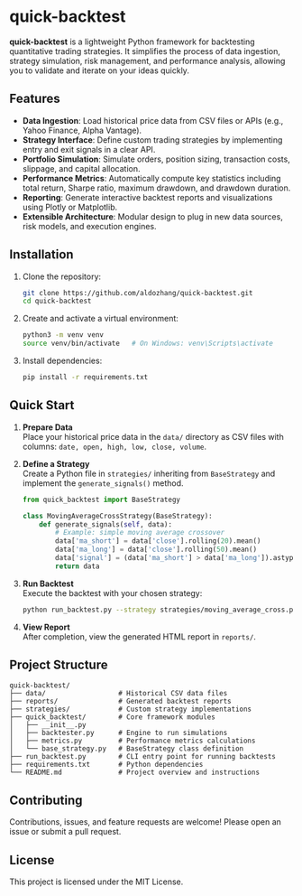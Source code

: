 # quick-backtest

**quick-backtest** is a lightweight Python framework for backtesting quantitative trading strategies. It simplifies the process of data ingestion, strategy simulation, risk management, and performance analysis, allowing you to validate and iterate on your ideas quickly.

## Features

- **Data Ingestion**: Load historical price data from CSV files or APIs (e.g., Yahoo Finance, Alpha Vantage).
- **Strategy Interface**: Define custom trading strategies by implementing entry and exit signals in a clear API.
- **Portfolio Simulation**: Simulate orders, position sizing, transaction costs, slippage, and capital allocation.
- **Performance Metrics**: Automatically compute key statistics including total return, Sharpe ratio, maximum drawdown, and drawdown duration.
- **Reporting**: Generate interactive backtest reports and visualizations using Plotly or Matplotlib.
- **Extensible Architecture**: Modular design to plug in new data sources, risk models, and execution engines.

## Installation

1. Clone the repository:

   ```bash
   git clone https://github.com/aldozhang/quick-backtest.git
   cd quick-backtest
   ```

2. Create and activate a virtual environment:

   ```bash
   python3 -m venv venv
   source venv/bin/activate   # On Windows: venv\Scripts\activate
   ```

3. Install dependencies:

   ```bash
   pip install -r requirements.txt
   ```

## Quick Start

1. **Prepare Data**  
   Place your historical price data in the `data/` directory as CSV files with columns: `date, open, high, low, close, volume`.

2. **Define a Strategy**  
   Create a Python file in `strategies/` inheriting from `BaseStrategy` and implement the `generate_signals()` method.

   ```python
   from quick_backtest import BaseStrategy

   class MovingAverageCrossStrategy(BaseStrategy):
       def generate_signals(self, data):
           # Example: simple moving average crossover
           data['ma_short'] = data['close'].rolling(20).mean()
           data['ma_long'] = data['close'].rolling(50).mean()
           data['signal'] = (data['ma_short'] > data['ma_long']).astype(int)
           return data
   ```

3. **Run Backtest**  
   Execute the backtest with your chosen strategy:

   ```bash
   python run_backtest.py --strategy strategies/moving_average_cross.py --data data/SPY.csv
   ```

4. **View Report**  
   After completion, view the generated HTML report in `reports/`.

## Project Structure

```
quick-backtest/
├── data/                  # Historical CSV data files
├── reports/               # Generated backtest reports
├── strategies/            # Custom strategy implementations
├── quick_backtest/        # Core framework modules
│   ├── __init__.py
│   ├── backtester.py      # Engine to run simulations
│   ├── metrics.py         # Performance metrics calculations
│   └── base_strategy.py   # BaseStrategy class definition
├── run_backtest.py        # CLI entry point for running backtests
├── requirements.txt       # Python dependencies
└── README.md              # Project overview and instructions
```

## Contributing

Contributions, issues, and feature requests are welcome! Please open an issue or submit a pull request.

## License

This project is licensed under the MIT License.
